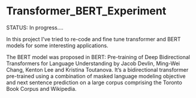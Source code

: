 # Transformer_BERT_Experiment
STATUS: In progress....

In this project I've tried to re-code and fine tune transformer and BERT models for some
interesting applications.

The BERT model was proposed in BERT: 
Pre-training of Deep Bidirectional Transformers for Language Understanding by Jacob Devlin, Ming-Wei Chang, Kenton Lee and Kristina Toutanova. 
It’s a bidirectional transformer pre-trained using a combination of masked language modeling objective and next sentence prediction on a large corpus comprising the Toronto Book Corpus and Wikipedia.
